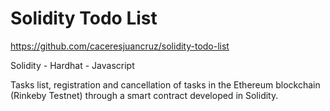 # Solidity Todo List

https://github.com/caceresjuancruz/solidity-todo-list

Solidity - Hardhat - Javascript

Tasks list, registration and cancellation of tasks in the Ethereum blockchain (Rinkeby Testnet) through a smart contract developed in Solidity.
